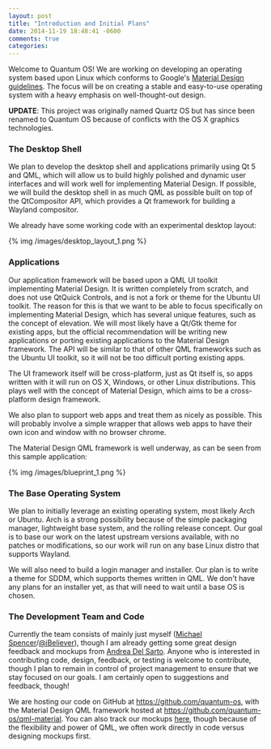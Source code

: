 ```yaml
---
layout: post
title: "Introduction and Initial Plans"
date: 2014-11-19 18:48:41 -0600
comments: true
categories:
---
```

Welcome to Quantum OS! We are working on developing an operating system based upon Linux which conforms to Google's [Material Design guidelines](http://google.com/design/). The focus will be on creating a stable and easy-to-use operating system with a heavy emphasis on well-thought-out design.

**UPDATE**: This project was originally named Quartz OS but has since been renamed to Quantum OS because of conflicts with the OS X graphics technologies.

### The Desktop Shell

We plan to develop the desktop shell and applications primarily using Qt 5 and QML, which will allow us to build highly polished and dynamic user interfaces and will work well for implementing Material Design. If possible, we will build the desktop shell in as much QML as possible built on top of the QtCompositor API, which provides a Qt framework for building a Wayland compositor.

We already have some working code with an experimental desktop layout:

{% img /images/desktop_layout_1.png %}

### Applications

Our application framework will be based upon a QML UI toolkit implementing Material Design. It is written completely from scratch, and does not use QtQuick Controls, and is not a fork or theme for the Ubuntu UI toolkit. The reason for this is that we want to be able to focus specifically on implementing Material Design, which has several unique features, such as the concept of elevation. We will most likely have a Qt/Gtk theme for existing apps, but the official recommendation will be writing new applications or porting existing applications to the Material Design framework. The API will be similar to that of other QML frameworks such as the Ubuntu UI toolkit, so it will not be too difficult porting existing apps.

The UI framework itself will be cross-platform, just as Qt itself is, so apps written with it will run on OS X, Windows, or other Linux distributions. This plays well with the concept of Material Design, which aims to be a cross-platform design framework.

We also plan to support web apps and treat them as nicely as possible. This will probably involve a simple wrapper that allows web apps to have their own icon and window with no browser chrome.

The Material Design QML framework is well underway, as can be seen from this sample application:

{% img /images/blueprint_1.png %}

### The Base Operating System

We plan to initially leverage an existing operating system, most likely Arch or Ubuntu. Arch is a strong possibility because of the simple packaging manager, lightweight base system, and the rolling release concept. Our goal is to base our work on the latest upstream versions available, with no patches or modifications, so our work will run on any base Linux distro that supports Wayland.

We will also need to build a login manager and installer. Our plan is to write a theme for SDDM, which supports themes written in QML. We don't have any plans for an installer yet, as that will need to wait until a base OS is chosen.


### The Development Team and Code

Currently the team consists of mainly just myself ([Michael Spencer](https://plus.google.com/u/0/+MichaelSpencer)/[@iBeliever](https://github.com/iBeliever)), though I am already getting some great design feedback and mockups from [Andrea Del Sarto](https://plus.google.com/u/0/+AndreaDelSarto88). Anyone who is interested in contributing code, design, feedback, or testing is welcome to contribute, though I plan to remain in control of project management to ensure that we stay focused on our goals. I am certainly open to suggestions and feedback, though!

We are hosting our code on GitHub at <https://github.com/quantum-os>, with the Material Design QML framework hosted at <https://github.com/quantum-os/qml-material>. You can also track our mockups [here](https://github.com/quantum-os/mockups), though because of the flexibility and power of QML, we often work directly in code versus designing mockups first.
